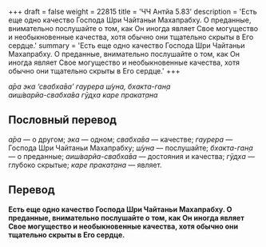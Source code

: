 +++
draft = false
weight = 22815
title = 'ЧЧ Антйа 5.83'
description = 'Есть еще одно качество Господа Шри Чайтаньи Махапрабху. О преданные, внимательно послушайте о том, как Он иногда являет Свое могущество и необыкновенные качества, хотя обычно они тщательно скрыты в Его сердце.'
summary = 'Есть еще одно качество Господа Шри Чайтаньи Махапрабху. О преданные, внимательно послушайте о том, как Он иногда являет Свое могущество и необыкновенные качества, хотя обычно они тщательно скрыты в Его сердце.'
+++

_а̄ра эка ‘свабха̄ва’ гаурера ш́уна, бхакта-ган̣а  
аиш́варйа-свабха̄ва гӯд̣ха каре пракат̣ана_

## Пословный перевод

_а̄ра_ — о другом; _эка_ — одном; _свабха̄ва_ — качестве; _гаурера_ — Господа Шри Чайтаньи Махапрабху; _ш́уна_ — послушайте; _бхакта_\-_ган̣а_ — о преданные; _аиш́варйа_\-_свабха̄ва_ — достояния и качества; _гӯд̣ха_ — глубоко скрытые; _каре_ _пракат̣ана_ — являет.

## Перевод

**Есть еще одно качество Господа Шри Чайтаньи Махапрабху. О преданные, внимательно послушайте о том, как Он иногда являет Свое могущество и необыкновенные качества, хотя обычно они тщательно скрыты в Его сердце.**
